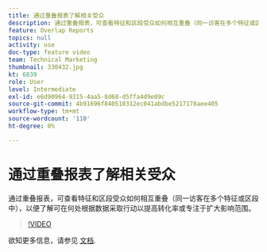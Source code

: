 ```yaml
---
title: 通过重叠报表了解相关受众
description: 通过重叠报表，可查看特征和区段受众如何相互重叠（同一访客在多个特征或区段中），以便了解可在何处根据数据采取行动以提高转化率或专注于扩大影响范围。
feature: Overlap Reports
topics: null
activity: use
doc-type: feature video
team: Technical Marketing
thumbnail: 330432.jpg
kt: 6839
role: User
level: Intermediate
exl-id: e6d90964-9315-4aa5-8d68-d5ffa4d9e09c
source-git-commit: 4b91696f840518312ec041abdbe5217178aee405
workflow-type: tm+mt
source-wordcount: '110'
ht-degree: 0%

---
```


# 通过重叠报表了解相关受众

通过重叠报表，可查看特征和区段受众如何相互重叠（同一访客在多个特征或区段中），以便了解可在何处根据数据采取行动以提高转化率或专注于扩大影响范围。

>[!VIDEO](https://video.tv.adobe.com/v/330432/?quality=12&learn=on)

欲知更多信息，请参见 [文档](https://experienceleague.adobe.com/docs/audience-manager/user-guide/reporting/interactive-and-overlap-reports/dynamic-reports.html#reporting).
